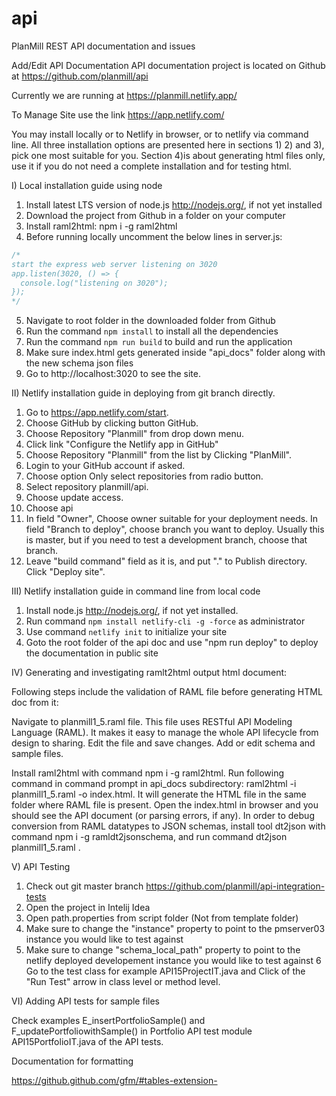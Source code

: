 # api
PlanMill REST API documentation and issues

Add/Edit API Documentation
API documentation project is located on Github at https://github.com/planmill/api

Currently we are running at https://planmill.netlify.app/ 

To Manage Site use the link https://app.netlify.com/

You may install locally or to Netlify in browser, or to netlify via command line. All three
installation options are presented here in sections 1) 2) and 3), pick one most suitable for you. 
Section 4)is about generating html files only, use it if you do not need a complete 
installation and for testing html. 
 
I) Local installation guide using node

1. Install latest LTS version of node.js http://nodejs.org/, if not yet installed
2. Download the project from Github in a folder on your computer
3. Install raml2html: npm i -g raml2html
4. Before running locally uncomment the below lines in server.js:

  ```javascript
  /*
  start the express web server listening on 3020
  app.listen(3020, () => {
    console.log("listening on 3020");
  });
  */
  ```

5. Navigate to root folder in the downloaded folder from Github
6. Run the command ```npm install``` to install all the dependencies
7. Run the command ```npm run build``` to build and run the application
8. Make sure index.html gets generated inside "api_docs" folder along with the new schema json files
9. Go to http://localhost:3020 to see the site.

II) Netlify installation guide in deploying from git branch directly. 

1. Go to https://app.netlify.com/start. 
2. Choose GitHub by clicking button GitHub. 
3. Choose Repository "Planmill" from drop down menu. 
4. Click link "Configure the Netlify app in GitHub"
5. Choose Repository "Planmill" from the list by Clicking "PlanMill". 
6. Login to your GitHub account if asked. 
7. Choose option Only select repositories from radio button. 
8. Select repository planmill/api. 
9. Choose update access. 
10. Choose api
11. In field "Owner", Choose owner suitable for your deployment needs. In field "Branch to deploy", choose branch 
you want to deploy. Usually this is master, but if you need to test a development branch, choose that branch. 
12. Leave "build command" field as it is, and put "." to Publish directory. Click "Deploy site". 

III) Netlify installation guide in command line from local code

1. Install node.js http://nodejs.org/, if not yet installed.
2. Run command ```npm install netlify-cli -g -force``` as administrator
3. Use command ```netlify init``` to initialize your site
4. Goto the root folder of the api doc and use "npm run deploy" to deploy the documentation in public site

IV) Generating and investigating ramlt2html output html document:

Following steps include the validation of RAML file before generating HTML doc from it:

Navigate to planmill1_5.raml file. This file uses RESTful API Modeling Language (RAML). It makes it easy to manage the whole API lifecycle from design to sharing.
Edit the file and save changes.
Add or edit schema and sample files.

Install raml2html with command npm i -g raml2html. Run following command in command prompt in api_docs subdirectory: raml2html -i planmill1_5.raml -o index.html. It will generate the HTML file in the same folder where RAML file is present.
Open the index.html in browser and you should see the API document (or parsing errors, if any).
In order to debug conversion from RAML datatypes to JSON schemas, install tool dt2json with command  npm i -g ramldt2jsonschema, and run command dt2json planmill1_5.raml <your type>.


V) API Testing

1. Check out git master branch https://github.com/planmill/api-integration-tests
2. Open the project in Intelij Idea
3. Open path.properties from script folder (Not from template folder)
4. Make sure to change the "instance" property to point to the pmserver03 instance you would like to test against
5. Make sure to change "schema_local_path" property to point to the netlify deployed developement instance you would like to test against
6 Go to the test class for example API15ProjectIT.java and Click of the "Run Test" arrow in class level or method level.

VI) Adding API tests for sample files

Check examples E_insertPortfolioSample()  and  F_updatePortfoliowithSample() in Portfolio API test module API15PortfolioIT.java of the API tests. 


Documentation for formatting 

https://github.github.com/gfm/#tables-extension-